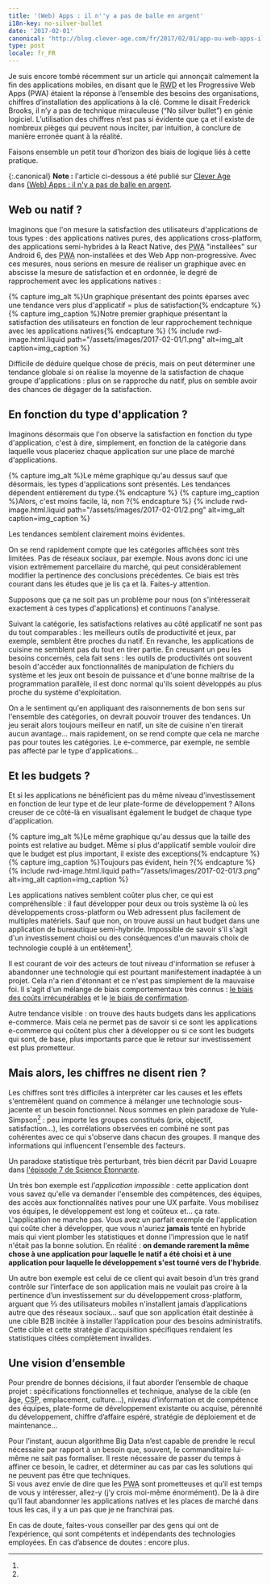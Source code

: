 ```yaml
---
title: '(Web) Apps : il n''y a pas de balle en argent'
i18n-key: no-silver-bullet
date: '2017-02-01'
canonical: 'http://blog.clever-age.com/fr/2017/02/01/app-ou-web-apps-il-ny-a-pas-de-balle-en-argent/'
type: post
locale: fr_FR
---
```


Je suis encore tombé récemment sur un article qui annonçait calmement la fin des applications mobiles, en disant que le <abbr title="Responsive Web Design" lang="en">RWD</abbr> et les <span lang="en">Progressive Web Apps (PWA)</span> étaient la réponse à l’ensemble des besoins des organisations, chiffres d’installation des applications à la clé. Comme le disait Frederick Brooks, il n’y a pas de technique miraculeuse (<q lang="en">No silver bullet</q>) en génie logiciel. L’utilisation des chiffres n’est pas si évidente que ça et il existe de nombreux pièges qui peuvent nous inciter, par intuition, à conclure de manière erronée quant à la réalité.

Faisons ensemble un petit tour d’horizon des biais de logique liés à cette pratique.

<!-- more -->

{:.canonical}
**Note&nbsp;:** l'article ci-dessous a été publié sur [Clever Age](http://www.clever-age.com/fr/) dans [(Web) Apps : il n'y a pas de balle en argent](http://blog.clever-age.com/fr/2017/02/01/app-ou-web-apps-il-ny-a-pas-de-balle-en-argent/).

## Web ou natif ?

Imaginons que l'on mesure la satisfaction des utilisateurs d'applications de tous types : des applications natives pures, des applications cross-platform, des applications semi-hybrides à la React Native, des <abbr title="Progressive Web App" lang="en">PWA</abbr> "installées" sur Android 6, des <abbr title="Progressive Web App" lang="en">PWA</abbr> non-installées et des Web App non-progressive. Avec ces mesures, nous serions en mesure de réaliser un graphique avec en abscisse la mesure de satisfaction et en ordonnée, le degré de rapprochement avec les applications natives :

{% capture img_alt %}Un graphique présentant des points éparses avec une tendance vers plus d'applicatif = plus de satisfaction{% endcapture %}
{% capture img_caption %}Notre premier graphique présentant la satisfaction des utilisateurs en fonction de leur rapprochement technique avec les applications natives{% endcapture %}
{% include rwd-image.html.liquid
path="/assets/images/2017-02-01/1.png"
alt=img_alt
caption=img_caption
%}

Difficile de déduire quelque chose de précis, mais on peut déterminer une tendance globale si on réalise la moyenne de la satisfaction de chaque groupe d'applications : plus on se rapproche du natif, plus on semble avoir des chances de dégager de la satisfaction.

## En fonction du type d'application ?

Imaginons désormais que l'on observe la satisfaction en fonction du type d'application, c'est à dire, simplement, en fonction de la catégorie dans laquelle vous placeriez chaque application sur une place de marché d'applications.

{% capture img_alt %}Le même graphique qu'au dessus sauf que désormais, les types d'applications sont présentés. Les tendances dépendent entièrement du type.{% endcapture %}
{% capture img_caption %}Alors, c'est moins facile, là, non ?{% endcapture %}
{% include rwd-image.html.liquid
path="/assets/images/2017-02-01/2.png"
alt=img_alt
caption=img_caption
%}

Les tendances semblent clairement moins évidentes.

On se rend rapidement compte que les catégories affichées sont très limitées. Pas de réseaux sociaux, par exemple. Nous avons donc ici une vision extrêmement parcellaire du marché, qui peut considérablement modifier la pertinence des conclusions précédentes. Ce biais est très courant dans les études que je lis ça et là. Faites-y attention.

Supposons que ça ne soit pas un problème pour nous (on s'intéresserait exactement à ces types d'applications) et continuons l'analyse.

Suivant la catégorie, les satisfactions relatives au côté applicatif ne sont pas du tout comparables : les meilleurs outils de productivité et jeux, par exemple, semblent être proches du natif. En revanche, les applications de cuisine ne semblent pas du tout en tirer partie. En creusant un peu les besoins concernés, cela fait sens : les outils de productivités ont souvent besoin d'accéder aux fonctionnalités de manipulation de fichiers du système et les jeux ont besoin de puissance et d'une bonne maîtrise de la programmation parallèle, il est donc normal qu'ils soient développés au plus proche du système d'exploitation.

On a le sentiment qu'en appliquant des raisonnements de bon sens sur l'ensemble des catégories, on devrait pouvoir trouver des tendances. Un jeu serait alors toujours meilleur en natif, un site de cuisine n'en tirerait aucun avantage… mais rapidement, on se rend compte que cela ne marche pas pour toutes les catégories. Le e-commerce, par exemple, ne semble pas affecté par le type d'applications…

## Et les budgets ?

Et si les applications ne bénéficient pas du même niveau d'investissement en fonction de leur type et de leur plate-forme de développement ? Allons creuser de ce côté-là en visualisant également le budget de chaque type d'application.

{% capture img_alt %}Le même graphique qu'au dessus que la taille des points est relative au budget. Même si plus d'applicatif semble vouloir dire que le budget est plus important, il existe des exceptions{% endcapture %}
{% capture img_caption %}Toujours pas évident, hein ?{% endcapture %}
{% include rwd-image.html.liquid
path="/assets/images/2017-02-01/3.png"
alt=img_alt
caption=img_caption
%}

Les applications natives semblent coûter plus cher, ce qui est compréhensible : il faut développer pour deux ou trois système là où les développements cross-platform ou Web adressent plus facilement de multiples matériels. Sauf que non, on trouve aussi un haut budget dans une application de bureautique semi-hybride. Impossible de savoir s'il s'agit d'un investissement choisi ou des conséquences d'un mauvais choix de technologie couplé à un entêtement[^ci].

[^ci]:

  Il est courant de voir des acteurs de tout niveau d'information se refuser à abandonner une technologie qui est pourtant manifestement inadaptée à un projet. Cela n'a rien d'étonnant et ce n'est pas simplement de la mauvaise foi. Il s'agit d'un mélange de biais comportementaux très connus : [le biais des coûts irrécupérables](https://fr.wikipedia.org/wiki/Co%C3%BBt_irr%C3%A9cup%C3%A9rable) et le [le biais de confirmation](https://fr.wikipedia.org/wiki/Biais_de_confirmation).

Autre tendance visible : on trouve des hauts budgets dans les applications e-commerce. Mais cela ne permet pas de savoir si ce sont les applications e-commerce qui coûtent plus cher à développer ou si ce sont les budgets qui sont, de base, plus importants parce que le retour sur investissement est plus prometteur.

## Mais alors, les chiffres ne disent rien ?

Les chiffres sont très difficiles à interpréter car les causes et les effets s'entremêlent quand on commence à mélanger une technologie sous-jacente et un besoin fonctionnel. Nous sommes en plein paradoxe de Yule-Simpson[^ys] : peu importe les groupes constitués (prix, objectif, satisfaction…), les corrélations observées en combiné ne sont pas cohérentes avec ce qui s'observe dans chacun des groupes. Il manque des informations qui influencent l'ensemble des facteurs.

[^ys]:

  Un paradoxe statistique très perturbant, très bien décrit par David Louapre dans [l'épisode 7 de Science Étonnante](https://www.youtube.com/watch?v=vs_Zzf_vL2I).

Un très bon exemple est _l'application impossible_ : cette application dont vous savez qu'elle va demander l'ensemble des compétences, des équipes, des accès aux fonctionnalités natives pour une UX parfaite. Vous mobilisez vos équipes, le développement est long et coûteux et… ça rate. L'application ne marche pas. Vous avez un parfait exemple de l'application qui coûte cher à développer, que vous n'auriez **jamais** tenté en hybride mais qui vient plomber les statistiques et donne l'impression que le natif n'était pas la bonne solution. En réalité : **on demande rarement la même chose à une application pour laquelle le natif a été choisi et à une application pour laquelle le développement s'est tourné vers de l'hybride**.

Un autre bon exemple est celui de ce client qui avait besoin d’un très grand contrôle sur l’interface de son application mais ne voulait pas croire à la pertinence d’un investissement sur du développement <span lang="en">cross-platform</span>, arguant que ⅔ des utilisateurs mobiles n'installent jamais d’applications autre que des réseaux sociaux… sauf que son application était destinée à une cible B2B incitée à installer l’application pour des besoins administratifs. Cette cible et cette stratégie d'acquisition spécifiques rendaient les statistiques citées complètement invalides.

## Une vision d’ensemble

Pour prendre de bonnes décisions, il faut aborder l’ensemble de chaque projet : spécifications fonctionnelles et technique, analyse de la cible (en âge, <abbr title="Catégorie Socio-Professionnelle">CSP</abbr>, emplacement, culture…), niveau d’information et de compétence des équipes, plate-forme de développement existante ou acquise, pérennité du développement, chiffre d’affaire espéré, stratégie de déploiement et de maintenance…

Pour l’instant, aucun algorithme <span lang="en">Big Data</span> n’est capable de prendre le recul nécessaire par rapport à un besoin que, souvent, le commanditaire lui-même ne sait pas formaliser. Il reste nécessaire de passer du temps à affiner ce besoin, le cadrer, et déterminer au cas par cas les solutions qui ne peuvent pas être que techniques.  
Si vous avez envie de dire que les <abbr lang="en" title="Progressive Web Apps">PWA</abbr> sont prometteuses et qu’il est temps de vous y intéresser, allez-y (j’y crois moi-même énormément). De là à dire qu’il faut abandonner les applications natives et les places de marché dans tous les cas, il y a un pas que je ne franchirai pas.

En cas de doute, faites-vous conseiller par des gens qui ont de l’expérience, qui sont compétents et indépendants des technologies employées. En cas d’absence de doutes : encore plus.
